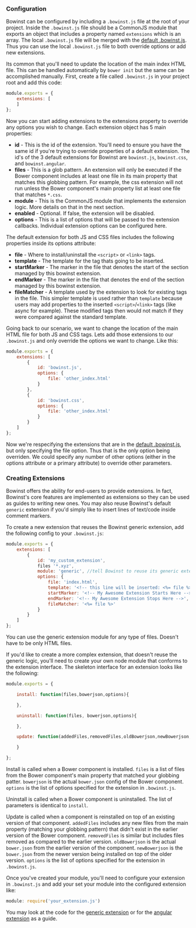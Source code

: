 
### Configuration

Bowinst can be configured by including a `.bowinst.js` file at the root of your project.  Inside the `.bowinst.js` file should be a CommonJS module that exports an object that includes a property named `extensions` which is an array.  The local `.bowinst.js` file will be merged with the [default .bowinst.js](lib/.bowinst.js).  Thus you can use the local `.bowinst.js` file to both override options or add new extensions.

Its common that you'll need to update the location of the main index HTML file.  This can be handled automatically by `bower init` but the same can be accomplished manually.  First, create a file called `.bowinst.js` in your project root and add this code:

```js
module.exports = {
    extensions: [
    ]
};
```

Now you can start adding extensions to the extensions property to override any options you wish to change.  Each extension object has 5 main properties:

- **id** - This is the id of the extension.  You'll need to ensure you have the same id if you're trying to override properties of a default extension.  The id's of the 3 default extensions for Bowinst are `bowinst.js`, `bowinst.css`, and `bowinst.angular`.
- **files** - This is a glob pattern.  An extension will only be executed if the Bower component includes at least one file in its main property that matches this globbing pattern.  For example, the css extension will not run unless the Bower component's main property list at least one file that matches `*.css`.
- **module** - This is the CommonJS module that implements the extension logic.  More details on that in the next section.
- **enabled** - Optional.  If false, the extension will be disabled.
- **options** - This is a list of options that will be passed to the extension callbacks.  Individual extension options can be configured here.

The default extension for both JS and CSS files includes the following properties inside its options attribute:

- **file** - Where to install/uninstall the `<script>` or `<link>` tags.
- **template** - The template for the tag thats going to be inserted.
- **startMarker** - The marker in the file that denotes the start of the section managed by this bowinst extension.
- **endMarker** - The marker in the file that denotes the end of the section managed by this bowinst extension.
- **fileMatcher** - A template used by the extension to look for existing tags in the file.  This simpler template is used rather than `template` because users may add properties to the inserted `<script>`/`<link>` tags (like async for example).  These modified tags then would not match if they were compared against the standard template.

Going back to our scenario, we want to change the location of the main HTML file for both JS and CSS tags.  Lets add those extensions to our `.bowinst.js` and only override the options we want to change.  Like this:

```js
module.exports = {
    extensions: [
    	{
    		id: 'bowinst.js',
    		options: {
    			file: 'other_index.html'
    		}
    	},
    	{
    		id: 'bowinst.css',
    		options: {
    			file: 'other_index.html'
    		}
    	}
    ]
};
```

Now we're respecifying the extensions that are in the [default .bowinst.js](lib/.bowinst.js), but only specifying the file option.  Thus that is the only option being overriden.  We could specify any number of other options (either in the options attribute or a primary attribute) to override other parameters.


### Creating Extensions

Bowinst offers the ability for end-users to provide extensions.  In fact, Bowinst's core features are implemented as extensions so they can be used as guides to writing new ones.  You may also reuse Bowinst's default `generic` extension if you'd simply like to insert lines of text/code inside comment markers.

To create a new extension that reuses the Bowinst generic extension, add the following config to your `.bowinst.js`:

```js
module.exports = {
    extensions: [
    	{
    		id: 'my_custom_extension',
    		files '*.xyz',
    		module: 'generic', //tell Bowinst to reuse its generic extension
    		options: {
                file: 'index.html',
                template: '<!-- this line will be inserted: <%= file %> -->',
                startMarker: '<!-- My Awesome Extension Starts Here -->',
                endMarker: '<!-- My Awesome Extension Stops Here -->',
                fileMatcher: '<%= file %>'
    		}
    	}
    ]
};
```

You can use the generic extension module for any type of files.  Doesn't have to be only HTML files.

If you'd like to create a more complex extension, that doesn't reuse the generic logic, you'll need to create your own node module that conforms to the extension interface.  The skeleton interface for an extension looks like the following:

```js
module.exports = {

    install: function(files,bowerjson,options){

    },

    uninstall: function(files, bowerjson,options){

    },

    update: function(addedFiles,removedFiles,oldBowerjson,newBowerjson,options) {

    }

};
```

Install is called when a Bower component is installed.  `files` is a list of files from the Bower component's main property that matched your globbing patter.  `bowerjson` is the actual `bower.json` config of the Bower component.  `options` is the list of options specified for the extension in `.bowinst.js`.

Uninstall is called when a Bower component is uninstalled.  The list of parameters is identical to `install`.

Update is called when a component is reinstalled on top of an existing version of that component.  `addedFiles` includes any new files from the main property (matching your globbing pattern) that didn't exist in the earlier version of the Bower component.  `removedFiles` is similar but includes files removed as compared to the earlier version.  `oldBowerjson` is the actual `bower.json` from the earlier version of the component.  `newBowerjson` is the `bower.json` from the newer version being installed on top of the older version.  `options` is the list of options specified for the extension in `.bowinst.js`.

Once you've created your module, you'll need to configure your extension in `.bowinst.js` and add your set your module into the configured extension like:

```js
module: require('your_extension.js')
```
You may look at the code for the [generic extension](lib/ext/generic.js) or for the [angular extension](lib/ext/angular.js) as a guide.